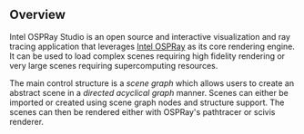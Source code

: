 ## Overview

Intel OSPRay Studio is an open source and interactive visualization and ray
tracing application that leverages [Intel OSPRay](https://www.ospray.org) as
its core rendering engine.  It can be used to load complex scenes requiring
high fidelity rendering or very large scenes requiring supercomputing
resources.

The main control structure is a *scene graph* which allows users to create an
abstract scene in a *directed acyclical graph* manner. Scenes can either be
imported or created using scene graph nodes and structure support.  The scenes
can then be rendered either with OSPRay's pathtracer or scivis renderer.
